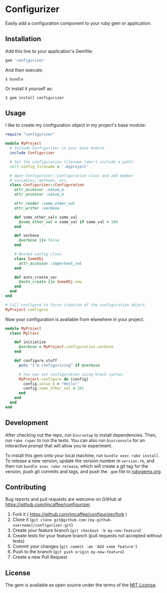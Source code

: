 # Configurizer

Easily add a configuration component to your ruby gem or application.

## Installation

Add this line to your application's Gemfile:

```ruby
gem 'configurizer'
```

And then execute:

    $ bundle

Or install it yourself as:

    $ gem install configurizer

## Usage

I like to create my configuration object in my project's base module:

```ruby
require "configurizer"

module MyProject
  # Include Configurizer in your base module
  include Configurizer

  # Set the configuration filename (don't include a path)
  self.config_filename = '.myproject'

  # Open Configurizer::Configuration class and add member
  # variables, methods, etc.
  class Configurizer::Configuration
    attr_accessor :value_a
    attr_accessor :value_b

    attr_reader :some_other_val
    attr_writer :verbose

    def some_other_val= some_val
      @some_other_val = some_val if some_val > 100
    end

    def verbose
      @verbose ||= false
    end

    # Nested config class
    class SomeObj
      attr_accessor :important_val
    end

    def auto_create_var
      @auto_create ||= SomeObj.new
    end
  end
end

# Call configure to force creation of the configuration object.
MyProject.configure
```

Now your configuration is available from elsewhere in your project.

```ruby
module MyProject
  class MyClass

    def initialize
      @verbose = MyProject.configuration.verbose
    end

    def configure_stuff
      puts "I'm configurizing" if @verbose

      # You can set configuration using block syntax:
      MyProject.configure do |config|
        config.value_b = "Hello!"
        config.some_other_val = 101
      end
    end
  end
end
```

## Development

After checking out the repo, run `bin/setup` to install dependencies. Then, run `rake rspec` to run the tests. You can also run `bin/console` for an interactive prompt that will allow you to experiment.

To install this gem onto your local machine, run `bundle exec rake install`. To release a new version, update the version number in `version.rb`, and then run `bundle exec rake release`, which will create a git tag for the version, push git commits and tags, and push the `.gem` file to [rubygems.org](https://rubygems.org).

## Contributing

Bug reports and pull requests are welcome on GitHub at https://github.com/jmcaffee/configurizer.

1. Fork it ( https://github.com/jmcaffee/configurizer/fork )
1. Clone it (`git clone git@github.com:[my-github-username]/configurizer.git`)
2. Create your feature branch (`git checkout -b my-new-feature`)
3. Create tests for your feature branch (pull requests not accepted without tests)
4. Commit your changes (`git commit -am 'Add some feature'`)
5. Push to the branch (`git push origin my-new-feature`)
6. Create a new Pull Request

## License

The gem is available as open source under the terms of the [MIT License](http://opensource.org/licenses/MIT).

